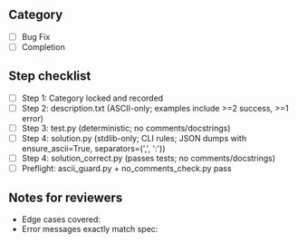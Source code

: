 ## Category
- [ ] Bug Fix
- [ ] Completion

## Step checklist
- [ ] Step 1: Category locked and recorded
- [ ] Step 2: description.txt (ASCII-only; examples include >=2 success, >=1 error)
- [ ] Step 3: test.py (deterministic; no comments/docstrings)
- [ ] Step 4: solution.py (stdlib-only; CLI rules; JSON dumps with ensure_ascii=True, separators=(',', ':'))
- [ ] Step 4: solution_correct.py (passes tests; no comments/docstrings)
- [ ] Preflight: ascii_guard.py + no_comments_check.py pass

## Notes for reviewers
- Edge cases covered:
- Error messages exactly match spec:
